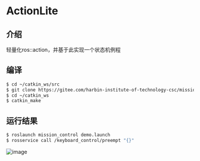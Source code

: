 # ActionLite

## 介绍
轻量化ros::action，并基于此实现一个状态机例程
## 编译
```Bash
$ cd ~/catkin_ws/src
$ git clone https://gitee.com/harbin-institute-of-technology-csc/mission_control.git
$ cd ~/catkin_ws
$ catkin_make
```
## 运行结果
```Bash
$ roslaunch mission_control demo.launch
$ rosservice call /keyboard_control/preempt "{}"
```
![image](https://gitee.com/harbin-institute-of-technology-csc/mission_control/raw/master/demo.png)